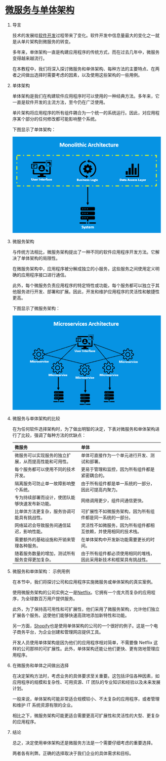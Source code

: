 # [微服务与单体架构](https://www.baeldung.com/cs/microservices-vs-monolithic-architectures)

1. 导言

    技术的发展给[软件开发](https://www.baeldung.com/cs/deprecated-vs-obsolete)过程带来了变化。软件开发中信息量最大的变化之一就是从单片架构到微服务的转变。

    多年来，单体架构一直是构建应用程序的传统方式，而在过去几年中，微服务变得越来越流行。

    在本教程中，我们将深入探讨微服务和单体架构、每种方法的主要特点、在两者之间做出选择时需要考虑的因素，以及使用这些架构的一些用例。

2. 单体架构

    单体架构是我们在构建软件应用程序时可以使用的一种经典方法。多年来，它一直是软件开发的主流方法，至今仍在广泛使用。

    单片架构将应用程序的所有组件耦合为一个统一的系统运行。因此，对应用程序某个部分的任何修改都可能影响整个系统。

    下图显示了单体架构：

    ![单体](pic/mono.webp)

3. 微服务架构

    与传统方法相比，微服务架构提出了一种不同的软件应用程序开发方法。它解决了单体架构的局限性。

    在微服务架构中，应用程序被分解成独立的小服务，这些服务之间使用定义明确的应用程序接口进行通信。

    此外，每个微服务负责应用程序的特定特性或功能，每个服务都可以独立于其他服务进行开发、部署和扩展。因此，开发和维护应用程序的灵活性和敏捷性更高。

    下图显示了微服务架构：

    ![微服务](pic/micro.webp)

4. 微服务与单体架构的比较

    在为任何软件选择架构时，为了做出明智的决定，下表对微服务和单体架构进行了比较，强调了每种方法的优缺点：

    | 微服务                        | 单体                                |
    |----------------------------|-----------------------------------|
    | 微服务可以实现服务的独立扩展，从而提高性能和可用性。 | 单体可直接作为一个单元进行开发、测试和部署。           |
    | 每个服务都可以使用不同的技术开发。          | 更易于管理和监控，因为所有组件都是紧密耦合的。           |
    | 隔离服务可防止单一故障影响整个系统。         | 由于所有组件都是单一系统的一部分，因此可提高内聚力。        |
    | 专为持续部署而设计，使团队能够快速发布新功能。    | 网络调用更少，组件间通信更快。                   |
    | 比单体方法更复杂，服务协调可能具有挑战性。      | 可扩展性不如微服务架构，因为所有组件都是同一系统的一部分。     |
    | 网络延迟会导致服务间通信延迟，影响性能。       | 灵活性不如微服务，因为所有组件都相互依赖，并使用相同的技术栈。   |
    | 需要额外的基础设施和开销来管理各种服务。       | 在单体架构中开发新功能需要更长的时间。               |
    | 随着服务数量的增加，测试所有服务变得更加复杂。    | 由于所有组件都必须使用相同的堆栈，因此采用新技术和框架具有挑战性。 |

5. 微服务和单体架构： 示例用例

    在本节中，我们将探讨公司和应用程序实施微服务或单体架构的真实案例。

    使用微服务架构的公司实例之一是[Netflix](https://www.netflix.com/)。它拥有一个庞大而复杂的应用程序，为全球数百万用户提供服务。

    此外，为了保持高可用性和可扩展性，他们采用了微服务架构，允许他们独立扩展各个服务。这使他们能够快速高效地添加新特性和功能。

    另一方面，[Shopify](https://www.shopify.com/)也是使用单体架构的公司的一个很好的例子。这是一个电子商务平台，为企业创建和管理网店提供工具。

    开发人员使用单体架构是因为他们的应用程序相对简单，不需要像 Netflix 这样的公司那样的可扩展性。此外，单体架构还能让他们更快、更有效地管理应用程序。

6. 在微服务和单体之间做出选择

    在决定架构方法时，考虑业务的具体要求至关重要。这包括评估各种因素，如应用程序的规模和复杂性、可用资源、IT 团队的专业知识和经验以及未来发展计划。

    一般来说，单体架构可能非常适合规模较小、不太复杂的应用程序，或者管理和维护 IT 系统资源有限的企业。

    相比之下，微服务架构可能更适合需要更高可扩展性和灵活性的大型、更复杂的应用程序。

7. 结论

    总之，决定使用单体架构还是微服务方法是一个需要仔细考虑的重要选择。

    两者各有利弊。正确的选择取决于我们企业的具体需求和目标。
